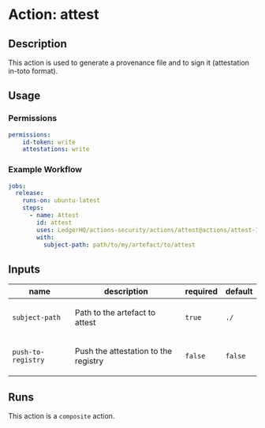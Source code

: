 # Action: attest

<!-- action-docs-description source="action.yml" -->
## Description

This action is used to generate a provenance file and to sign it (attestation in-toto format).
<!-- action-docs-description source="action.yml" -->

## Usage

### Permissions
```yaml
permissions:
    id-token: write
    attestations: write
```

### Example Workflow
```yaml
jobs:
  release:
    runs-on: ubuntu-latest
    steps:
      - name: Attest
        id: attest
        uses: LedgerHQ/actions-security/actions/attest@actions/attest-1
        with:
          subject-path: path/to/my/artefact/to/attest
```

<!-- action-docs-inputs source="action.yml" -->
## Inputs

| name | description | required | default |
| --- | --- | --- | --- |
| `subject-path` | <p>Path to the artefact to attest</p> | `true` | `./` |
| `push-to-registry` | <p>Push the attestation to the registry</p> | `false` | `false` |
<!-- action-docs-inputs source="action.yml" -->

<!-- action-docs-outputs source="action.yml" -->

<!-- action-docs-outputs source="action.yml" -->


<!-- action-docs-runs source="action.yml" -->
## Runs

This action is a `composite` action.
<!-- action-docs-runs source="action.yml" -->